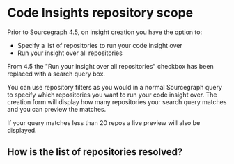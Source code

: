 # Code Insights repository scope

Prior to Sourcegraph 4.5, on insight creation you have the option to:
* Specify a list of repositories to run your code insight over
* Run your insight over all repositories

From 4.5 the "Run your insight over all repositories" checkbox has been replaced with a search query box.

You can use repository filters as you would in a normal Sourcegraph query to specify which repositories you want to run your code insight over.
The creation form will display how many repositories your search query matches and you can preview the matches. 

If your query matches less than 20 repos a live preview will also be displayed.

## How is the list of repositories resolved?



